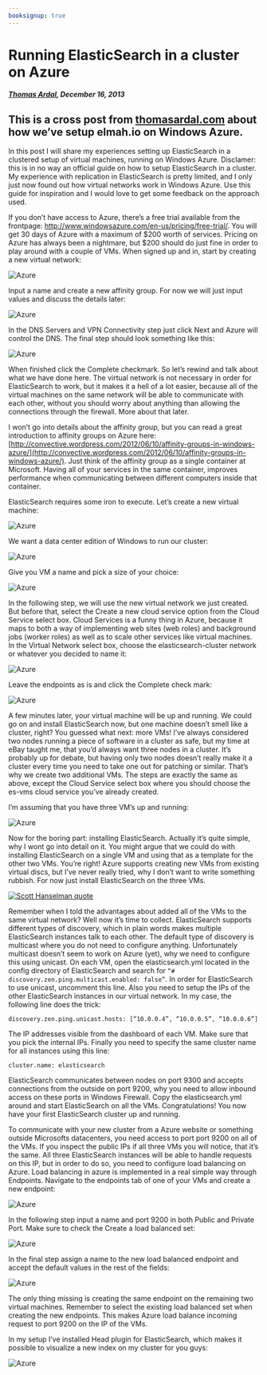 ---booksignup: true---# Running ElasticSearch in a cluster on Azure##### [Thomas Ardal](http://elmah.io/about/), December 16, 2013## This is a cross post from [thomasardal.com](http://thomasardal.com) about how we’ve setup elmah.io on Windows Azure.In this post I will share my experiences setting up ElasticSearch in a clustered setup of virtual machines, running on Windows Azure. Disclamer: this is in no way an official guide on how to setup ElasticSearch in a cluster. My experience with replication in ElasticSearch is pretty limited, and I only just now found out how virtual networks work in Windows Azure. Use this guide for inspiration and I would love to get some feedback on the approach used.If you don’t have access to Azure, there’s a free trial available from the frontpage: http://www.windowsazure.com/en-us/pricing/free-trial/. You will get 30 days of Azure with a maximum of $200 worth of services. Pricing on Azure has always been a nightmare, but $200 should do just fine in order to play around with a couple of VMs. When signed up and in, start by creating a new virtual network:![Azure](images/azure_1.png)Input a name and create a new affinity group. For now we will just input values and discuss the details later:![Azure](images/azure_21.png)In the DNS Servers and VPN Connectivity step just click Next and Azure will control the DNS. The final step should look something like this:![Azure](images/azure_31.png)When finished click the Complete checkmark. So let’s rewind and talk about what we have done here. The virtual network is not necessary in order for ElasticSearch to work, but it makes it a hell of a lot easier, because all of the virtual machines on the same network will be able to communicate with each other, without you should worry about anything than allowing the connections through the firewall. More about that later.I won’t go into details about the affinity group, but you can read a great introduction to affinity groups on Azure here: [http://convective.wordpress.com/2012/06/10/affinity-groups-in-windows-azure/](http://convective.wordpress.com/2012/06/10/affinity-groups-in-windows-azure/). Just think of the affinity group as a single container at Microsoft. Having all of your services in the same container, improves performance when communicating between different computers inside that container.ElasticSearch requires some iron to execute. Let’s create a new virtual machine:![Azure](images/azure_4.png)We want a data center edition of Windows to run our cluster:![Azure](images/azure_5.png)Give you VM a name and pick a size of your choice:![Azure](images/azure_6.png)In the following step, we will use the new virtual network we just created. But before that, select the Create a new cloud service option from the Cloud Service select box. Cloud Services is a funny thing in Azure, because it maps to both a way of implementing web sites (web roles) and background jobs (worker roles) as well as to scale other services like virtual machines. In the Virtual Network select box, choose the elasticsearch-cluster network or whatever you decided to name it:![Azure](images/azure_7.png)Leave the endpoints as is and click the Complete check mark:![Azure](images/azure_8.png)A few minutes later, your virtual machine will be up and running. We could go on and install ElasticSearch now, but one machine doesn’t smell like a cluster, right? You guessed what next: more VMs! I’ve always considered two nodes running a piece of software in a cluster as safe, but my time at eBay taught me, that you’d always want three nodes in a cluster. It’s probably up for debate, but having only two nodes doesn’t really make it a cluster every time you need to take one out for patching or similar. That’s why we create two additional VMs. The steps are exactly the same as above, except the Cloud Service select box where you should choose the es-vms cloud service you’ve already created.I’m assuming that you have three VM’s up and running:![Azure](images/azure_9.png)Now for the boring part: installing ElasticSearch. Actually it’s quite simple, why I wont go into detail on it. You might argue that we could do with installing ElasticSearch on a single VM and using that as a template for the other two VMs. You’re right! Azure supports creating new VMs from existing virtual discs, but I’ve never really tried, why I don’t want to write something rubbish. For now just install ElasticSearch on the three VMs.[![Scott Hanselman quote](images/scott-hanselman.png)](https://elmah.io/?utm_source=blogbanner&utm_medium=blog&utm_campaign=blogbanner)Remember when I told the advantages about added all of the VMs to the same virtual network?  Well now it’s time to collect. ElasticSearch supports different types of discovery, which in plain words makes multiple ElasticSearch instances talk to each other. The default type of discovery is multicast where you do not need to configure anything. Unfortunately multicast doesn’t seem to work on Azure (yet), why we need to configure this using unicast. On each VM, open the elasticsearch.yml located in the config directory of ElasticSearch and search for `“# discovery.zen.ping.multicast.enabled: false”`. In order for ElasticSearch to use unicast, uncomment this line. Also you need to setup the IPs of the other ElasticSearch instances in our virtual network. In my case, the following line does the trick:`discovery.zen.ping.unicast.hosts: [“10.0.0.4”, “10.0.0.5”, “10.0.0.6”]`The IP addresses visible from the dashboard of each VM. Make sure that you pick the internal IPs. Finally you need to specify the same cluster name for all instances using this line:`cluster.name: elasticsearch`ElasticSearch communicates between nodes on port 9300 and accepts connections from the outside on port 9200, why you need to allow inbound access on these ports in Windows Firewall. Copy the elasticsearch.yml around and start ElasticSearch on all the VMs. Congratulations! You now have your first ElasticSearch cluster up and running.To communicate with your new cluster from a Azure website or something outside Microsofts datacenters, you need access to port port 9200 on all of the VMs. If you inspect the public IPs if all three VMs you will notice, that it’s the same. All three ElasticSearch instances will be able to handle requests on this IP, but in order to do so, you need to configure load balancing on Azure. Load balancing in azure is implemented in a real simple way through Endpoints. Navigate to the endpoints tab of one of your VMs and create a new endpoint:![Azure](images/azure_10.png)In the following step input a name and port 9200 in both Public and Private Port. Make sure to check the Create a load balanced set:![Azure](images/azure_11.png)In the final step assign a name to the new load balanced endpoint and accept the default values in the rest of the fields:![Azure](images/azure_12.png)The only thing missing is creating the same endpoint on the remaining two virtual machines. Remember to select the existing load balanced set when creating the new endpoints. This makes Azure load balance incoming request to port 9200 on the IP of the VMs.In my setup I’ve installed Head plugin for ElasticSearch, which makes it possible to visualize a new index on my cluster for you guys:![Azure](images/azure_13.png)